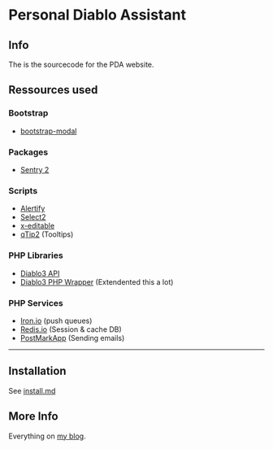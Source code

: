 # Personal Diablo Assistant

## Info
The is the sourcecode for the PDA website.

## Ressources used

### Bootstrap
 - [bootstrap-modal](https://github.com/jschr/bootstrap-modal)
 
### Packages
 - [Sentry 2](http://cartalyst.com/arsenal)

### Scripts
 - [Alertify](http://fabien-d.github.io/alertify.js)
 - [Select2](http://ivaynberg.github.io/select2/)
 - [x-editable](http://vitalets.github.io/x-editable/)
 - [qTip2](http://craigsworks.com/projects/qtip2/tutorials/advanced/#override) (Tooltips)

### PHP Libraries
 - [Diablo3 API](https://github.com/Blizzard/d3-api-docs)
 - [Diablo3 PHP Wrapper](https://github.com/XjSv/Diablo-3-API-PHP) (Extendented this a lot)
 
### PHP Services

 - [Iron.io](http://iron.io) (push queues)
 - [Redis.io](http://redis.io) (Session & cache DB)
 - [PostMarkApp](https://postmarkapp.com/) (Sending emails)



*** 

## Installation
See [install.md](https://github.com/nWidart/pda/blob/master/install.md)


## More Info
Everything on [my blog](http://nicolaswidart.com/site/category/heaj/tfe/).
